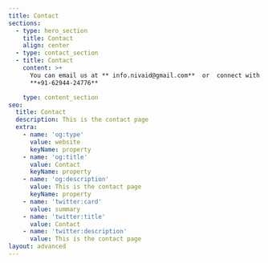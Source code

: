 ```yaml
---
title: Contact
sections:
  - type: hero_section
    title: Contact
    align: center
  - type: contact_section
  - title: Contact
    content: >+
      You can email us at ** info.nivaid@gmail.com**  or  connect with us on 
      **+91-62944-24776**

    type: content_section
seo:
  title: Contact
  description: This is the contact page
  extra:
    - name: 'og:type'
      value: website
      keyName: property
    - name: 'og:title'
      value: Contact
      keyName: property
    - name: 'og:description'
      value: This is the contact page
      keyName: property
    - name: 'twitter:card'
      value: summary
    - name: 'twitter:title'
      value: Contact
    - name: 'twitter:description'
      value: This is the contact page
layout: advanced
---
```

